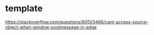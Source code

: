 # template

https://stackoverflow.com/questions/60503466/cant-access-source-object-when-window-postmessage-in-edge